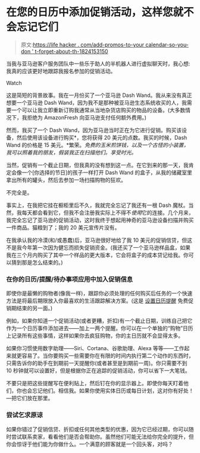 # 在您的日历中添加促销活动，这样您就不会忘记它们

> 原文:[https://life hacker . com/add-promos-to-your calendar-so-you-don ' t-forget-about-th-1824153150](https://lifehacker.com/add-promos-to-your-calendar-so-you-dont-forget-about-th-1824153150)

当我与亚马逊客户服务团队中一些乐于助人的半机器人进行虚拟聊天时，我心想:我真的应该更好地跟踪我报名参加的促销活动。

Watch

这是简短的背景故事。我在一月份买了一个亚马逊 Dash Wand。我从来没有真正想要一个亚马逊 Dash Wand，因为我不是那种被亚马逊生态系统收买的人，我需要一个可以让我立即重新订购我通常从当地杂货店购买的物品的设备。(大多数情况下，我拒绝为 AmazonFresh 向亚马逊支付任何额外费用。)

然而，我买了一个 Dash Wand，因为亚马逊当时正在为它进行促销。购买该设备，然后使用该设备进行购买*，您将获得 20 美元的点数。我买的时候，Dash Wand 的价格是 15 美元。*繁荣。*免费的玉米煎饼钱，以及一个古怪的小装置，我可以照着我的朋友，假装我正在扫描他们。享受时光。*

当然，促销有一个截止日期，但我真的没有想到这一点。在它到来的那一天，我肯定会像一个[你选择的节日]的孩子一样打开 Dash Wand 的盒子，从我的储藏室里拿出所有的罐头，然后去参加一场扫描购物的狂欢。

不完全是。

事实上，在我把它挂在橱柜里后不久，我就完全忘记了我还有一根 Dash 魔杖。当然，我每天都会看到它，但我不会注册我实际上不得不*使用*它的连接。几个月来，我完全忘记了亚马逊的促销活动，这时我终于想起用神奇的亚马逊设备扫描并购买一件商品。猫粮到了；我的 20 美元宣传片没有。

在我承认我的冷漠(和/或愚蠢)后，亚马逊很好地给了我 10 美元的促销信贷，但这不是我今年第一次因为健忘而损失促销资金。(我还买了一个亚马逊样品盒，如果我在三个月内购买了其中一个样品的更大版本，它会将盒子的成本贷记给我。你可以猜到那是怎么结束的。)

### 在你的日历/提醒/待办事项应用中加入促销信息

即使你是最懒的购物者(像我一样)，跟踪你必须处理的任何购买后任务的一个快速方法是将最后期限放入你最喜欢的生活跟踪解决方案。(这是 [设置日历提醒](https://lifehacker.com/set-calendar-alerts-to-avoid-being-charged-for-your-fre-1823088482) 免费促销期结束的另一面。)

例如，如果你知道一个促销活动(或者更糟，折扣)有一个截止日期，训练自己把它作为一个日历事件添加进去——加上一两个提醒。你可以在一个单独的“购物”日历上记录所有这些事情，这样如果你去疯狂购物，你的主日历就不会显得太多。

如果你习惯使用数字助理——Siri、Cortana、谷歌助理、Alexa 等等——工作起来就更容易了。当你要购买一些需要你在有限的时间内执行第二个动作的东西时，只需告诉你的助手在到期前一天提醒你(或者甚至是到期前一周)。你只需要不到 10 秒钟就可以设置好，但是根据你正在追踪的促销活动，你可以省下一大笔钱。

不要只是把这些提醒写在便利贴上，然后钉在你的显示器上。即使你每天盯着他们，你也会忘记他们。相信我。如果你使用实体日历或每日计划，这对你有好处！—把它们放在那里。

### 尝试乞求原谅

如果你错过了促销信贷、折扣或任何其他类型的优惠，因为它已经过期，你可以随时尝试联系卖家，看看他们是否会帮助你。虽然他们可能无法给你完全的提升，但你会惊讶于他们能为你做什么。一个满意的顾客就是一个回头客，对吗？